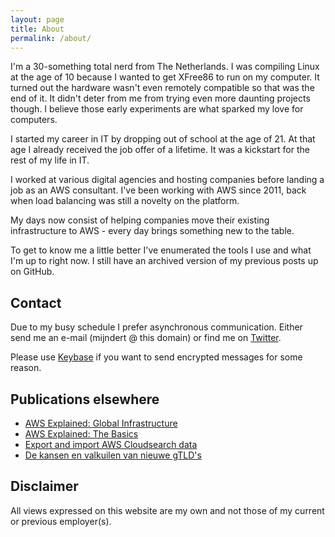 ```yaml
---
layout: page
title: About
permalink: /about/
---
```


I'm a 30-something total nerd from The Netherlands. I was compiling Linux at the age of 10 because I wanted to get XFree86 to run on my computer. It turned out the hardware wasn't even remotely compatible so that was the end of it. It didn't deter from me from trying even more daunting projects though. I believe those early experiments are what sparked my love for computers.

I started my career in IT by dropping out of school at the age of 21. At that age I already received the job offer of a lifetime. It was a kickstart for the rest of my life in IT.

I worked at various digital agencies and hosting companies before landing a job as an AWS consultant. I've been working with AWS since 2011, back when load balancing was still a novelty on the platform.

My days now consist of helping companies move their existing infrastructure to AWS - every day brings something new to the table.

To get to know me a little better I've enumerated the tools I use and what I'm up to right now. I still have an archived version of my previous posts up on GitHub.

## Contact

Due to my busy schedule I prefer asynchronous communication. Either send me an e-mail (mijndert @ this domain) or find me on [Twitter](https://twitter.com/mijndert).

Please use [Keybase](https://keybase.io/mijndert) if you want to send encrypted messages for some reason.

## Publications elsewhere

- [AWS Explained: Global Infrastructure](https://www.inqdo.com/aws-explained-global-infrastructure/?lang=en)
- [AWS Explained: The Basics](https://www.inqdo.com/aws-explained-the-basics/?lang=en)
- [Export and import AWS Cloudsearch data](https://www.inqdo.com/export-and-import-aws-cloudsearch-data/?lang=en)
- [De kansen en valkuilen van nieuwe gTLD's](https://www.dutchcowboys.nl/online/31643)

## Disclaimer

All views expressed on this website are my own and not those of my current or previous employer(s).
